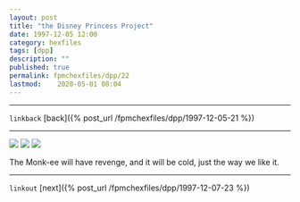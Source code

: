 ```yaml
---
layout: post
title: "the Disney Princess Project"
date: 1997-12-05 12:00
category: hexfiles
tags: [dpp]
description: ""
published: true
permalink: fpmchexfiles/dpp/22
lastmod:	2020-05-01 08:04
---
```


*****
`linkback`
[back]({% post_url /fpmchexfiles/dpp/1997-12-05-21 %})

*****

<img src="{{ site.url }}/assets/img/dpp-22-1.jpg" maxwidth="1000" />

<img src="{{ site.url }}/assets/img/dpp-22-2.jpg" maxwidth="1000" />

<img src="{{ site.url }}/assets/img/dpp-22-3.jpg" maxwidth="1000" />

The Monk-ee will have revenge, and it will be cold, just the way we like it.

*****

`linkout`
[next]({% post_url /fpmchexfiles/dpp/1997-12-07-23 %})


